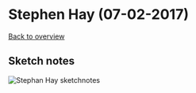 # Stephen Hay (07-02-2017)

[Back to overview](https://github.com/Zishrodrigues/weekly-nerd)

## Sketch notes

![Stephan Hay sketchnotes](../master/notes/images/1-hay.JPG)
